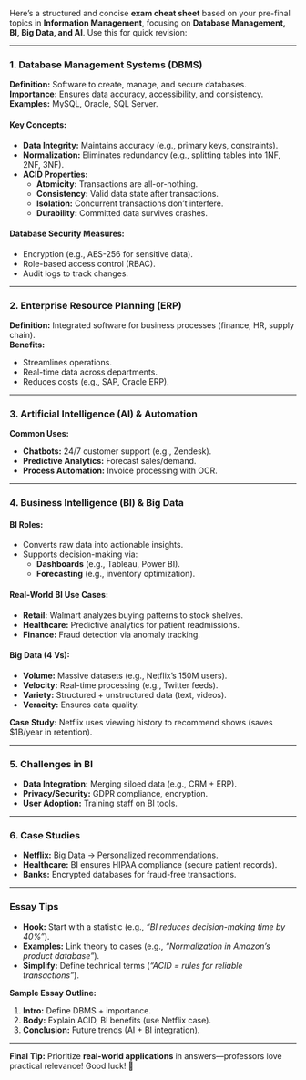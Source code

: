 Here’s a structured and concise **exam cheat sheet** based on your pre-final topics in **Information Management**, focusing on **Database Management, BI, Big Data, and AI**. Use this for quick revision:

---

### **1. Database Management Systems (DBMS)**  
**Definition:** Software to create, manage, and secure databases.  
**Importance:** Ensures data accuracy, accessibility, and consistency.  
**Examples:** MySQL, Oracle, SQL Server.  

#### **Key Concepts:**  
- **Data Integrity:** Maintains accuracy (e.g., primary keys, constraints).  
- **Normalization:** Eliminates redundancy (e.g., splitting tables into 1NF, 2NF, 3NF).  
- **ACID Properties:**  
  - **Atomicity:** Transactions are all-or-nothing.  
  - **Consistency:** Valid data state after transactions.  
  - **Isolation:** Concurrent transactions don’t interfere.  
  - **Durability:** Committed data survives crashes.  

#### **Database Security Measures:**  
- Encryption (e.g., AES-256 for sensitive data).  
- Role-based access control (RBAC).  
- Audit logs to track changes.  

---

### **2. Enterprise Resource Planning (ERP)**  
**Definition:** Integrated software for business processes (finance, HR, supply chain).  
**Benefits:**  
- Streamlines operations.  
- Real-time data across departments.  
- Reduces costs (e.g., SAP, Oracle ERP).  

---

### **3. Artificial Intelligence (AI) & Automation**  
**Common Uses:**  
- **Chatbots:** 24/7 customer support (e.g., Zendesk).  
- **Predictive Analytics:** Forecast sales/demand.  
- **Process Automation:** Invoice processing with OCR.  

---

### **4. Business Intelligence (BI) & Big Data**  
#### **BI Roles:**  
- Converts raw data into actionable insights.  
- Supports decision-making via:  
  - **Dashboards** (e.g., Tableau, Power BI).  
  - **Forecasting** (e.g., inventory optimization).  

#### **Real-World BI Use Cases:**  
- **Retail:** Walmart analyzes buying patterns to stock shelves.  
- **Healthcare:** Predictive analytics for patient readmissions.  
- **Finance:** Fraud detection via anomaly tracking.  

#### **Big Data (4 Vs):**  
- **Volume:** Massive datasets (e.g., Netflix’s 150M users).  
- **Velocity:** Real-time processing (e.g., Twitter feeds).  
- **Variety:** Structured + unstructured data (text, videos).  
- **Veracity:** Ensures data quality.  

**Case Study:** Netflix uses viewing history to recommend shows (saves $1B/year in retention).  

---

### **5. Challenges in BI**  
- **Data Integration:** Merging siloed data (e.g., CRM + ERP).  
- **Privacy/Security:** GDPR compliance, encryption.  
- **User Adoption:** Training staff on BI tools.  

---

### **6. Case Studies**  
- **Netflix:** Big Data → Personalized recommendations.  
- **Healthcare:** BI ensures HIPAA compliance (secure patient records).  
- **Banks:** Encrypted databases for fraud-free transactions.  

---

### **Essay Tips**  
- **Hook:** Start with a statistic (e.g., *“BI reduces decision-making time by 40%”*).  
- **Examples:** Link theory to cases (e.g., *“Normalization in Amazon’s product database”*).  
- **Simplify:** Define technical terms (*“ACID = rules for reliable transactions”*).  

**Sample Essay Outline:**  
1. **Intro:** Define DBMS + importance.  
2. **Body:** Explain ACID, BI benefits (use Netflix case).  
3. **Conclusion:** Future trends (AI + BI integration).  

--- 

**Final Tip:** Prioritize **real-world applications** in answers—professors love practical relevance! Good luck! 🚀







